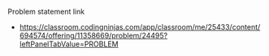 Problem statement link

- https://classroom.codingninjas.com/app/classroom/me/25433/content/694574/offering/11358669/problem/24495?leftPanelTabValue=PROBLEM
